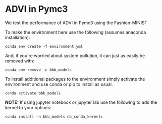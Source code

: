 # ADVI in Pymc3
We test the performance of ADVI in Pymc3 using the Fashion-MINIST

To make the environment here use the following (assumes anaconda installation):

```
conda env create -f environment.yml
````

And, if you're worried about system pollution, it can just as easily be removed with:

```
conda env remove -n bbb_models
```

To install additional packages to the environment simply activate the environment and use conda or pip to install as usual.

```
conda activate bbb_models
```

**NOTE:** If using jupyter notebook or jupyter lab use the following to add the kernel to your options:

```
conda install -n bbb_models nb_conda_kernels
```

